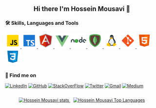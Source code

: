 <h2 style="text-align: center">Hi there I'm Hossein Mousavi 👋</h2>


<!--
**hossein13m/hossein13m** is a ✨ _special_ ✨ repository because its `README.md` (this file) appears on your GitHub profile.

Here are some ideas to get you started:

- 🔭 I’m currently working on ...
- 🌱 I’m currently learning ...
- 👯 I’m looking to collaborate on ...
- 🤔 I’m looking for help with ...
- 💬 Ask me about ...
- 📫 How to reach me: ...
- 😄 Pronouns: ...
- ⚡ Fun fact: ...
-->


<h3>🛠 Skills, Languages and Tools</h3>
  <div>
    <a href="https://hmousavi.dev/" target="_blank">
        <img src="./assets/javascript.png" alt="js"/>
    </a>
    <a href="https://hmousavi.dev/" target="_blank">
        <img src="./assets/typescript.png" alt="ts"/>
    </a>
    <a href="https://hmousavi.dev/" target="_blank">
        <img src="./assets/angular.png" alt="angular"/>
    </a>
    <a href="https://hmousavi.dev/" target="_blank">
        <img src="./assets/vue-js.png" alt="vue"/>
    </a>
    <a href="https://hmousavi.dev/" target="_blank">
        <img src="./assets/nodejs.png" alt="nodejs"/>
    </a>
    <a href="https://hmousavi.dev/" target="_blank">
        <img src="./assets/mongodb.png" alt="mongodb"/>
    </a>
    <a href="https://hmousavi.dev/" target="_blank">
        <img src="./assets/linux.png" alt="linux"/>
    </a>
    <a href="https://hmousavi.dev/" target="_blank">
        <img src="./assets/git.png" alt="git"/>
    </a>
    <a href="https://hmousavi.dev/" target="_blank">
        <img src="./assets/html-5.png" alt="html"/>
    </a>
    <a href="https://hmousavi.dev/" target="_blank">
        <img src="./assets/css3.png" alt="css"/>
    </a>
<!--  image credit: https://icons8.com/  -->
  </div>
    

  <h3>🔎 Find me on</h3> 
<div>
    <a href="https://www.linkedin.com/in/hossein13m" target="_blank"><img src="https://img.shields.io/badge/LinkedIn-0077B5?style=for-the-badge&logo=linkedin&logoColor=white" alt="LinkedIn"/></a>
    <a href="https://github.com/hossein13m/" target="_blank"><img src="https://img.shields.io/badge/GitHub-100000?style=for-the-badge&logo=github&logoColor=white" alt="GitHub"/></a>
    <a href="https://stackoverflow.com/users/10341207/hossein-mousavi" target="_blank"><img src="https://img.shields.io/badge/Stack_Overflow-D64A17?style=for-the-badge&logo=stack-overflow&logoColor=white" alt="StackOverFlow"/></a>
    <a href="https://twitter.com/hossein13m" target="_blank"><img src="https://img.shields.io/badge/Twitter-1DA1F2?style=for-the-badge&logo=twitter&logoColor=white" alt="Twitter"/></a>
    <a href="mailto:dev.hosseinmousavi@gmail.com" target="_blank"><img src="https://img.shields.io/badge/Gmail-D14836?style=for-the-badge&logo=gmail&logoColor=white" alt="Gmail"/></a>
    <a href="https://medium.com/@hossein13m" target="_blank"><img src="https://img.shields.io/badge/Medium-100000?style=for-the-badge&logo=medium&logoColor=white" alt="Medium"/></a>
</div>

<div style="text-align: center; margin-top: 30px" >
    <a style="margin: 5px"  href="https://hmousavi.dev/" target="_blank">
        <img height="170px" src="https://github-readme-stats.vercel.app/api?username=hossein13m&show_icons=true&theme=nord" alt="Hossein Mousavi stats"/>
    </a>
    <a style="margin: 5px" href="https://hmousavi.dev/" target="_blank">
        <img height="170px" src="https://github-readme-stats.vercel.app/api/top-langs/?username=hossein13m&show_icons=true&theme=nord&langs_count=4" alt="Hossein Mousavi Top Languages"/>
    </a>
</div>

